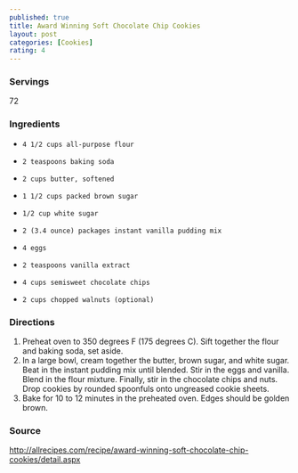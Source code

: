 ```yaml
---
published: true
title: Award Winning Soft Chocolate Chip Cookies
layout: post
categories: [Cookies]
rating: 4
---
```

### Servings
72

### Ingredients
-     4 1/2 cups all-purpose flour
-     2 teaspoons baking soda
-     2 cups butter, softened
-     1 1/2 cups packed brown sugar
-     1/2 cup white sugar
-     2 (3.4 ounce) packages instant vanilla pudding mix
-     4 eggs
-     2 teaspoons vanilla extract
-     4 cups semisweet chocolate chips
-     2 cups chopped walnuts (optional)


### Directions
1. Preheat oven to 350 degrees F (175 degrees C). Sift together the flour and baking soda, set aside.
2. In a large bowl, cream together the butter, brown sugar, and white sugar. Beat in the instant pudding mix until blended. Stir in the eggs and vanilla. Blend in the flour mixture. Finally, stir in the chocolate chips and nuts. Drop cookies by rounded spoonfuls onto ungreased cookie sheets.
3. Bake for 10 to 12 minutes in the preheated oven. Edges should be golden brown.

### Source
<a href="http://allrecipes.com/recipe/award-winning-soft-chocolate-chip-cookies/detail.aspx" target="new">http://allrecipes.com/recipe/award-winning-soft-chocolate-chip-cookies/detail.aspx</a>
